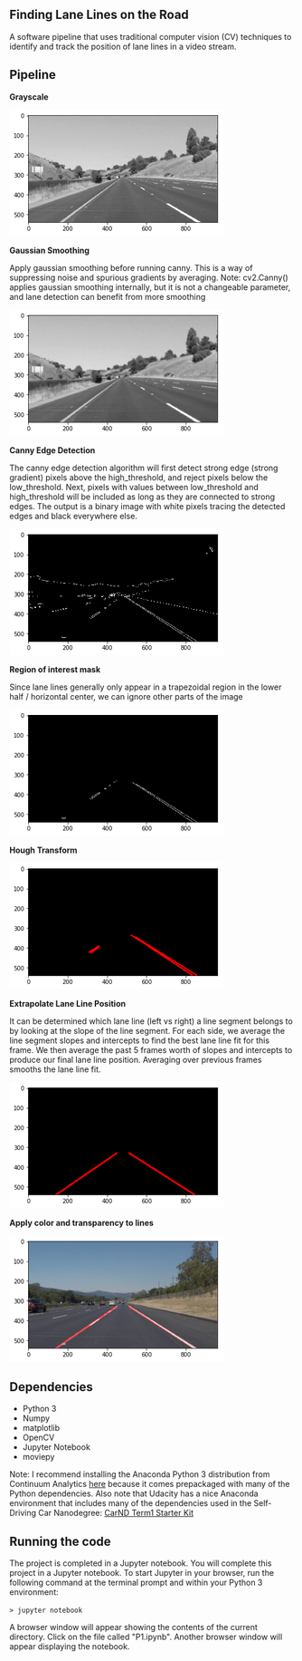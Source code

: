## Finding Lane Lines on the Road
A software pipeline that uses traditional computer vision (CV) techniques to identify and track the position of lane lines in a video stream. 


## Pipeline

**Grayscale** 

![grayscale](output_images/grayscale.png)

**Gaussian Smoothing**

Apply gaussian smoothing before running canny. This is a way of suppressing noise and spurious gradients by averaging. Note: cv2.Canny() applies gaussian smoothing internally, but it is not a changeable parameter, and lane detection can benefit from more smoothing

![gaussian blur](output_images/gaussianblur_gray.png)

**Canny Edge Detection**

The canny edge detection algorithm will first detect strong edge (strong gradient) pixels above the high_threshold, and reject pixels below the low_threshold. Next, pixels with values between low_threshold and high_threshold will be included as long as they are connected to strong edges. The output is a binary image with white pixels tracing the detected edges and black everywhere else. 

![canny](output_images/canny.png)

**Region of interest mask**

Since lane lines generally only appear in a trapezoidal region in the lower half / horizontal center, we can ignore other parts of the image

![mask](output_images/masked.png)

**Hough Transform**

![hough](output_images/hough.png)


**Extrapolate Lane Line Position**

It can be determined which lane line (left vs right) a line segment belongs to by looking at the slope of the line segment. For each side, we average the line segment slopes and intercepts to find the best lane line fit for this frame. We then average the past 5 frames worth of slopes and intercepts to produce our final lane line position. Averaging over previous frames smooths the lane line fit.

![extrapolated](output_images/extrapolated.png)

**Apply color and transparency to lines**

![original](output_images/original.png)




## Dependencies 
* Python 3
* Numpy
* matplotlib
* OpenCV
* Jupyter Notebook
* moviepy

Note: I recommend installing the Anaconda Python 3 distribution from Continuum Analytics <A HREF="https://www.continuum.io/downloads" target="_blank">here</A> because it comes prepackaged with many of the Python dependencies. Also note that Udacity has a nice Anaconda environment that includes many of the dependencies used in the Self-Driving Car Nanodegree: [CarND Term1 Starter Kit](https://github.com/udacity/CarND-Term1-Starter-Kit/blob/master/README.md)

## Running the code 
The project is completed in a Jupyter notebook. 
You will complete this project in a Jupyter notebook. To start Jupyter in your browser, run the following command at the terminal prompt and within your Python 3 environment:

`> jupyter notebook`

A browser window will appear showing the contents of the current directory.  Click on the file called "P1.ipynb".  Another browser window will appear displaying the notebook. 
